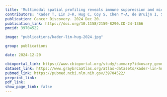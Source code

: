 ```yaml
---
title: 'Multimodal spatial profiling reveals immune suppression and microenvironment remodeling in fallopian tube precursors to high-grade serous ovarian carcinoma'
contributors: 'Kader T, Lin J-R, Hug C, Coy S, Chen Y-A, de Bruijn I, Shih N, Jung, E, ... Santagata S'
publication: Cancer Discovery. 2024 Dec 20.
publication_link: https://doi.org/10.1158/2159-8290.CD-24-1366
pmcid: 39704522

image: "publications/kader-lin-hug-2024.jpg"

group: publications

date: 2024-12-20

cbioportal_link: https://www.cbioportal.org/study/summary?id=ovary_geomx_gray_foundation_2024
dataset_link: https://www.graybrcaatlas.org/atlas-datasets/kader-lin-hug-2024/
pubmed_link: https://pubmed.ncbi.nlm.nih.gov/39704522/
preprint_link:
pdf_link:
show_page_link: false
---
```

